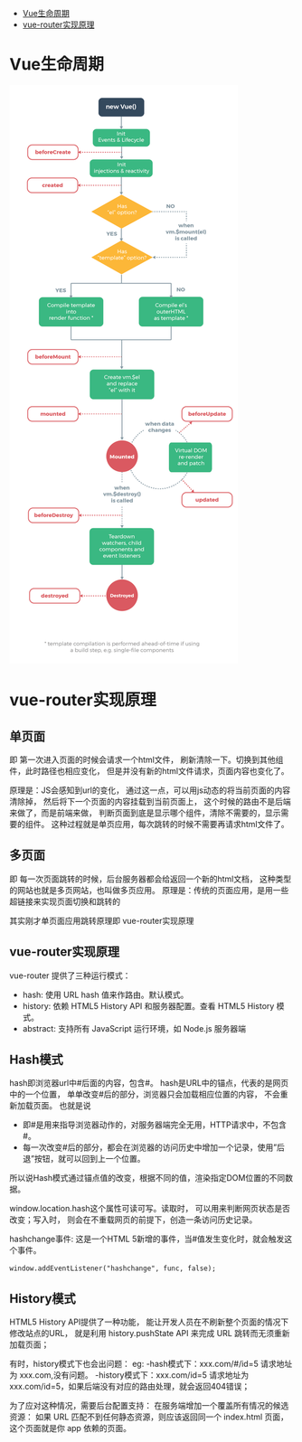 - <a href="#Vue生命周期">Vue生命周期</a>
- <a href="#router实现原理">vue-router实现原理</a>

<a id="Vue生命周期"></a>
# Vue生命周期

![VueLifecycle](img/VueLifecycle.png)

<a id="router实现原理"></a>
# vue-router实现原理

## 单页面

即 第一次进入页面的时候会请求一个html文件，
刷新清除一下。切换到其他组件，此时路径也相应变化，
但是并没有新的html文件请求，页面内容也变化了。

原理是：JS会感知到url的变化，
通过这一点，可以用js动态的将当前页面的内容清除掉，
然后将下一个页面的内容挂载到当前页面上，
这个时候的路由不是后端来做了，而是前端来做，
判断页面到底是显示哪个组件，清除不需要的，显示需要的组件。
这种过程就是单页应用，每次跳转的时候不需要再请求html文件了。

## 多页面

即 每一次页面跳转的时候，后台服务器都会给返回一个新的html文档，
这种类型的网站也就是多页网站，也叫做多页应用。
原理是：传统的页面应用，是用一些超链接来实现页面切换和跳转的

其实刚才单页面应用跳转原理即 vue-router实现原理

## vue-router实现原理

vue-router 提供了三种运行模式：
- hash: 使用 URL hash 值来作路由。默认模式。
- history: 依赖 HTML5 History API 和服务器配置。查看 HTML5 History 模式。
- abstract: 支持所有 JavaScript 运行环境，如 Node.js 服务器端

## Hash模式

hash即浏览器url中#后面的内容，包含#。
hash是URL中的锚点，代表的是网页中的一个位置，
单单改变#后的部分，浏览器只会加载相应位置的内容，
不会重新加载页面。
也就是说

- 即#是用来指导浏览器动作的，对服务器端完全无用，HTTP请求中，不包含#。
- 每一次改变#后的部分，都会在浏览器的访问历史中增加一个记录，使用”后退”按钮，就可以回到上一个位置。

所以说Hash模式通过锚点值的改变，根据不同的值，渲染指定DOM位置的不同数据。

window.location.hash这个属性可读可写。读取时，
可以用来判断网页状态是否改变；写入时，
则会在不重载网页的前提下，创造一条访问历史记录。

hashchange事件: 这是一个HTML 5新增的事件，当#值发生变化时，就会触发这个事件。
```
window.addEventListener("hashchange", func, false);
```

## History模式

HTML5 History API提供了一种功能，
能让开发人员在不刷新整个页面的情况下修改站点的URL，
就是利用 history.pushState API 来完成 URL 跳转而无须重新加载页面；

有时，history模式下也会出问题：
eg:
-hash模式下：xxx.com/#/id=5 请求地址为 xxx.com,没有问题。
-history模式下：xxx.com/id=5 请求地址为 xxx.com/id=5，如果后端没有对应的路由处理，就会返回404错误；

为了应对这种情况，需要后台配置支持：
在服务端增加一个覆盖所有情况的候选资源：
如果 URL 匹配不到任何静态资源，则应该返回同一个 index.html 页面，
这个页面就是你 app 依赖的页面。

